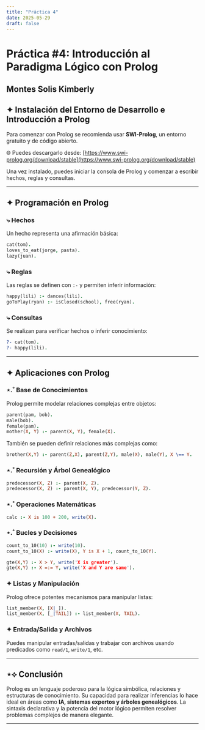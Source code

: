```yaml
---
title: "Práctica 4"
date: 2025-05-29
draft: false
---
```


# **Práctica #4: Introducción al Paradigma Lógico con Prolog**

## **Montes Solis Kimberly**

## ✦ Instalación del Entorno de Desarrollo e Introducción a Prolog

Para comenzar con Prolog se recomienda usar **SWI-Prolog**, un entorno gratuito y de código abierto.

🌐 Puedes descargarlo desde: [https://www.swi-prolog.org/download/stable](https://www.swi-prolog.org/download/stable)

Una vez instalado, puedes iniciar la consola de Prolog y comenzar a escribir hechos, reglas y consultas.

---

## ✦ Programación en Prolog

### ⤷ Hechos

Un hecho representa una afirmación básica:

```prolog
cat(tom).
loves_to_eat(jorge, pasta).
lazy(juan).
```

### ⤷ Reglas

Las reglas se definen con `:-` y permiten inferir información:

```prolog
happy(lili) :- dances(lili).
goToPlay(ryan) :- isClosed(school), free(ryan).
```

### ⤷ Consultas

Se realizan para verificar hechos o inferir conocimiento:

```prolog
?- cat(tom).
?- happy(lili).
```

---

## ✦ Aplicaciones con Prolog

### ⋆.˚ Base de Conocimientos

Prolog permite modelar relaciones complejas entre objetos:

```prolog
parent(pam, bob).
male(bob).
female(pam).
mother(X, Y) :- parent(X, Y), female(X).
```

También se pueden definir relaciones más complejas como:

```prolog
brother(X,Y) :- parent(Z,X), parent(Z,Y), male(X), male(Y), X \== Y.
```

### ⋆.˚ Recursión y Árbol Genealógico

```prolog
predecessor(X, Z) :- parent(X, Z).
predecessor(X, Z) :- parent(X, Y), predecessor(Y, Z).
```

### ⋆.˚ Operaciones Matemáticas

```prolog
calc :- X is 100 + 200, write(X).
```

### ⋆.˚ Bucles y Decisiones

```prolog
count_to_10(10) :- write(10).
count_to_10(X) :- write(X), Y is X + 1, count_to_10(Y).
```

```prolog
gte(X,Y) :- X > Y, write('X is greater').
gte(X,Y) :- X =:= Y, write('X and Y are same').
```

### ✦ Listas y Manipulación

Prolog ofrece potentes mecanismos para manipular listas:

```prolog
list_member(X, [X|_]).
list_member(X, [_|TAIL]) :- list_member(X, TAIL).
```

### ✦ Entrada/Salida y Archivos

Puedes manipular entradas/salidas y trabajar con archivos usando predicados como `read/1`, `write/1`, etc.

---

## ⋆⟡ **Conclusión**

Prolog es un lenguaje poderoso para la lógica simbólica, relaciones y estructuras de conocimiento. Su capacidad para realizar inferencias lo hace ideal en áreas como **IA, sistemas expertos y árboles genealógicos**. La sintaxis declarativa y la potencia del motor lógico permiten resolver problemas complejos de manera elegante.

---
